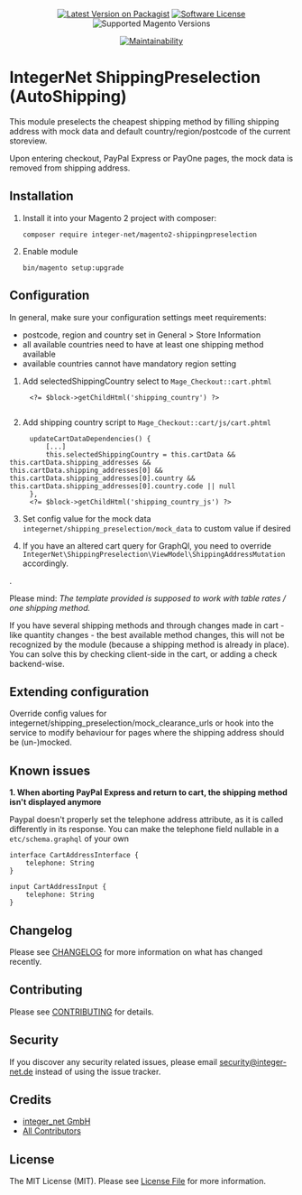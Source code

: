 <div align="center">

[![Latest Version on Packagist][ico-version]][link-packagist]
[![Software License][ico-license]](LICENSE.md)
![Supported Magento Versions][ico-compatibility]

[![Maintainability][ico-maintainability]][link-maintainability]
</div>

# IntegerNet ShippingPreselection (AutoShipping)

This module preselects the cheapest shipping method by filling shipping address with mock data and default country/region/postcode of the current storeview.

Upon entering checkout, PayPal Express or PayOne pages, the mock data is removed from shipping address.



## Installation

1. Install it into your Magento 2 project with composer:
    ```
    composer require integer-net/magento2-shippingpreselection

    ```

2. Enable module
    ```
    bin/magento setup:upgrade
    ```

## Configuration

In general, make sure your configuration settings meet requirements:

- postcode, region and country set in General > Store Information
- all available countries need to have at least one shipping method available
- available countries cannot have mandatory region setting

1) Add selectedShippingCountry select to `Mage_Checkout::cart.phtml`


```
     <?= $block->getChildHtml('shipping_country') ?>
 
```
2. Add shipping country script to `Mage_Checkout::cart/js/cart.phtml`

```
     updateCartDataDependencies() {
         [...]
         this.selectedShippingCountry = this.cartData && this.cartData.shipping_addresses && this.cartData.shipping_addresses[0] && this.cartData.shipping_addresses[0].country && this.cartData.shipping_addresses[0].country.code || null
     },
     <?= $block->getChildHtml('shipping_country_js') ?>
```


3) Set config value for the mock data `integernet/shipping_preselection/mock_data` to custom value if desired

4) If you have an altered cart query for GraphQl, you need to override `IntegerNet\ShippingPreselection\ViewModel\ShippingAddressMutation` accordingly.


.

Please mind: *The template provided is supposed to work with table rates / one shipping method.*

If you have several shipping methods and through changes made in cart - like quantity changes - the best available method changes, this will not be recognized by the module (because a shipping method is already in place). You can solve this by checking client-side in the cart, or adding a check backend-wise. 

## Extending configuration

Override config values for integernet/shipping_preselection/mock_clearance_urls or hook into the service to modify behaviour for pages where the shipping address should be (un-)mocked.

## Known issues

**1. When aborting PayPal Express and return to cart, the shipping method isn't displayed anymore**

Paypal doesn't properly set the telephone address attribute, as it is called differently in its response. You can make the telephone field nullable in a `etc/schema.graphql` of your own


    interface CartAddressInterface {
        telephone: String
    }
    
    input CartAddressInput {
        telephone: String
    }




## Changelog

Please see [CHANGELOG](CHANGELOG.md) for more information on what has changed recently.

## Contributing

Please see [CONTRIBUTING](CONTRIBUTING.md) for details.

## Security

If you discover any security related issues, please email security@integer-net.de instead of using the issue tracker.

## Credits

- [integer_net GmbH][link-author]
- [All Contributors][link-contributors]

## License

The MIT License (MIT). Please see [License File](LICENSE) for more information.

[ico-version]: https://img.shields.io/packagist/v/integer-net/magento2-shippingpreselection.svg?style=flat-square
[ico-license]: https://img.shields.io/badge/license-MIT-brightgreen.svg?style=flat-square
[ico-maintainability]: https://img.shields.io/codeclimate/maintainability/integer-net/magento2-shippingpreselection?style=flat-square
[ico-compatibility]: https://img.shields.io/badge/magento-2.4-brightgreen.svg?logo=magento&longCache=true&style=flat-square

[link-packagist]: https://packagist.org/packages/integer-net/magento2-shippingpreselection
[link-maintainability]: https://codeclimate.com/github/integer-net/magento2-shippingpreselection
[link-author]: https://github.com/integer_net
[link-contributors]: ../../contributors



[ico-version]: https://img.shields.io/packagist/v/integer-net/magento2-shippingpreselection.svg?style=flat-square
[ico-license]: https://img.shields.io/badge/license-MIT-brightgreen.svg?style=flat-square
[ico-maintainability]: https://img.shields.io/codeclimate/maintainability/integer-net/magento2-shippingpreselection?style=flat-square
[ico-compatibility]: https://img.shields.io/badge/magento-2.4-brightgreen.svg?logo=magento&longCache=true&style=flat-square

[link-packagist]: https://packagist.org/packages/integer-net/magento2-shippingpreselection
[link-maintainability]: https://codeclimate.com/github/integer-net/magento2-shippingpreselection
[link-author]: https://github.com/lbuchholz
[link-contributors]: ../../contributors

